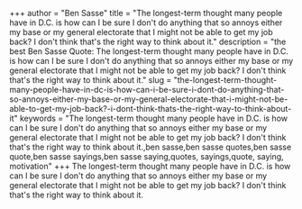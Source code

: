 +++
author = "Ben Sasse"
title = "The longest-term thought many people have in D.C. is how can I be sure I don't do anything that so annoys either my base or my general electorate that I might not be able to get my job back? I don't think that's the right way to think about it."
description = "the best Ben Sasse Quote: The longest-term thought many people have in D.C. is how can I be sure I don't do anything that so annoys either my base or my general electorate that I might not be able to get my job back? I don't think that's the right way to think about it."
slug = "the-longest-term-thought-many-people-have-in-dc-is-how-can-i-be-sure-i-dont-do-anything-that-so-annoys-either-my-base-or-my-general-electorate-that-i-might-not-be-able-to-get-my-job-back?-i-dont-think-thats-the-right-way-to-think-about-it"
keywords = "The longest-term thought many people have in D.C. is how can I be sure I don't do anything that so annoys either my base or my general electorate that I might not be able to get my job back? I don't think that's the right way to think about it.,ben sasse,ben sasse quotes,ben sasse quote,ben sasse sayings,ben sasse saying,quotes, sayings,quote, saying, motivation"
+++
The longest-term thought many people have in D.C. is how can I be sure I don't do anything that so annoys either my base or my general electorate that I might not be able to get my job back? I don't think that's the right way to think about it.

